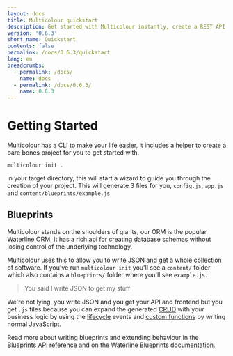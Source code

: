 ```yaml
---
layout: docs
title: Multicolour quickstart
description: Get started with Multicolour instantly, create a REST API in less than 5 minutes.
version: '0.6.3'
short_name: Quickstart
contents: false
permalink: /docs/0.6.3/quickstart
lang: en
breadcrumbs:
  - permalink: /docs/
    name: docs
  - permalink: /docs/0.6.3/
    name: 0.6.3
---
```


# Getting Started
Multicolour has a CLI to make your life easier, it includes a helper to create a bare bones project for you to get started with.

`multicolour init .`

in your target directory, this will start a wizard to guide you through the creation of your project. This will generate 3 files for you, `config.js`, `app.js` and `content/blueprints/example.js`

## Blueprints

Multicolour stands on the shoulders of giants, our ORM is the popular [Waterline ORM][waterline]. It has a rich api for creating database schemas without losing control of the underlying technology.

Multicolour uses this to allow you to write JSON and get a whole collection of software. If you've run `multicolour init` you'll see a `content/` folder which also contains a `blueprints/` folder where you'll see `example.js`.

> You said I write JSON to get my stuff

We're not lying, you write JSON and you get your API and frontend but you get `.js` files because you can expand the generated [CRUD][crud] with your business logic by using the [lifecycle][waterline-lifecycle] events and [custom functions][custom-functions] by writing normal JavaScript.

Read more about writing blueprints and extending behaviour in the [Blueprints API reference][blueprints] and on the [Waterline Blueprints documentation][waterline-blueprints].

[waterline]: https://github.com/balderdashy/waterline
[crud]: https://en.wikipedia.org/wiki/Create,_read,_update_and_delete
[waterline-lifecycle]: https://github.com/balderdashy/waterline-docs/blob/master/models/lifecycle-callbacks.md
[custom-functions]: https://github.com/balderdashy/waterline-docs/blob/master/models/instance-class-methods.md
[waterline-blueprints]: https://github.com/balderdashy/waterline-docs/blob/master/models/models.md
[blueprints]: ./Blueprints
